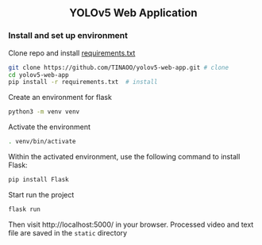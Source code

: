 
## <div align="center">YOLOv5 Web Application</div>

### Install and set up environment

Clone repo and install [requirements.txt](https://github.com/TINAOO/yolov5-web-app/blob/main/requirements.txt) 

```bash
git clone https://github.com/TINAOO/yolov5-web-app.git # clone
cd yolov5-web-app
pip install -r requirements.txt  # install
```
Create an environment for flask
```bash
python3 -m venv venv
```
Activate the environment
```bash
. venv/bin/activate
```
Within the activated environment, use the following command to install Flask:
```bash
pip install Flask
```

Start run the project
```bash
flask run
```
Then visit http://localhost:5000/ in your browser. Processed video and text file are saved in the `static` directory